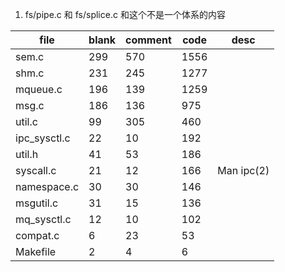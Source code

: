 1. fs/pipe.c 和 fs/splice.c 和这个不是一个体系的内容




| file         | blank | comment | code | desc       |
|--------------|-------|---------|------|------------|
| sem.c        | 299   | 570     | 1556 |            |
| shm.c        | 231   | 245     | 1277 |            |
| mqueue.c     | 196   | 139     | 1259 |            |
| msg.c        | 186   | 136     | 975  |            |
| util.c       | 99    | 305     | 460  |            |
| ipc_sysctl.c | 22    | 10      | 192  |            |
| util.h       | 41    | 53      | 186  |            |
| syscall.c    | 21    | 12      | 166  | Man ipc(2) |
| namespace.c  | 30    | 30      | 146  |            |
| msgutil.c    | 31    | 15      | 136  |            |
| mq_sysctl.c  | 12    | 10      | 102  |            |
| compat.c     | 6     | 23      | 53   |            |
| Makefile     | 2     | 4       | 6    |            |
